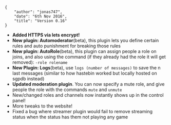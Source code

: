     {
        "author": "jonas747",
        "date": "6th Nov 2016",
        "title": "Version 0.16"
    }

 - **Added HTTPS via lets encrypt!**
 - **New plugin: Automoderator**(beta), this plugin lets you define certain rules and auto punishment for breaking those rules
 - **New plugin: AutoRole**(beta), this plugin can assign people a role on joins, and also using the command (if they already had the role it will get removed): `-role rolename`
 - **New Plugin: Logs**(beta), use `logs (number of messages)` to save the n last messages (similar to how hastebin worked but locally hosted on sgpdb instead)
 - **Updated moderation plugin**. You can now specify a mute role, and give people the role with the commands `mute` and `unmute`
 - New/changed roles and channels now instantly shows up in the control panel!
 - More tweaks to the website!
 - Fixed a bug where streamer plugin would fail to remove streaming status when the status has them not playing any game
